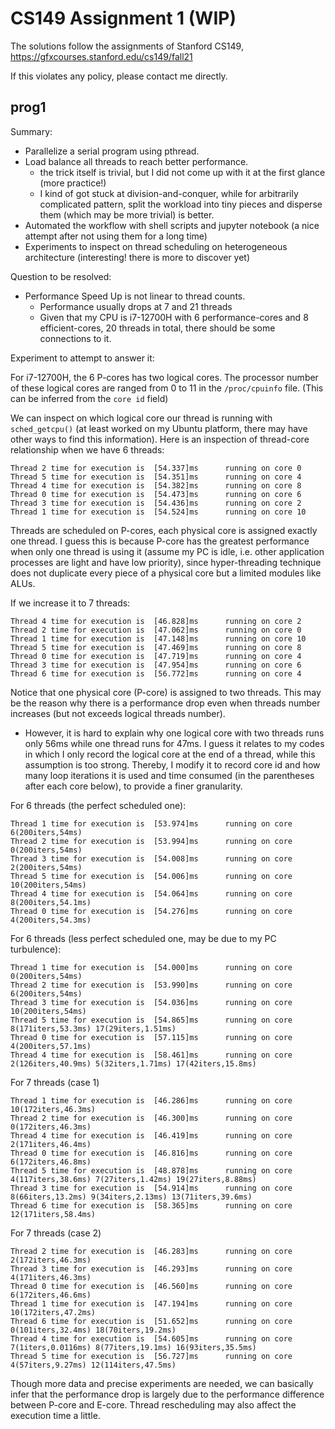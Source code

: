 # CS149 Assignment 1 (WIP)

The solutions follow the assignments of Stanford CS149, https://gfxcourses.stanford.edu/cs149/fall21

If this violates any policy, please contact me directly.

## prog1

Summary:
* Parallelize a serial program using pthread. 
* Load balance all threads to reach better performance.
  * the trick itself is trivial, but I did not come up with it at the first glance (more practice!)
  * I kind of got stuck at division-and-conquer, while for arbitrarily complicated pattern, split the workload into tiny pieces and disperse them (which may be more trivial) is better.
* Automated the workflow with shell scripts and jupyter notebook (a nice attempt after not using them for a long time)
* Experiments to inspect on thread scheduling on heterogeneous architecture (interesting! there is more to discover yet)

Question to be resolved:
* Performance Speed Up is not linear to thread counts.
  * Performance usually drops at 7 and 21 threads
  * Given that my CPU is i7-12700H with 6 performance-cores and 8 efficient-cores, 20 threads in total, there should be some connections to it.

Experiment to attempt to answer it:

For i7-12700H, the 6 P-cores has two logical cores. The processor number of these logical cores are ranged from 0 to 11 in the `/proc/cpuinfo` file. (This can be inferred from the `core id` field)

We can inspect on which logical core our thread is running with `sched_getcpu()` (at least worked on my Ubuntu platform, there may have other ways to find this information). Here is an inspection of thread-core relationship when we have 6 threads:
```text
Thread 2 time for execution is  [54.337]ms      running on core 0
Thread 5 time for execution is  [54.351]ms      running on core 4
Thread 4 time for execution is  [54.382]ms      running on core 8
Thread 0 time for execution is  [54.473]ms      running on core 6
Thread 3 time for execution is  [54.436]ms      running on core 2
Thread 1 time for execution is  [54.524]ms      running on core 10
```
Threads are scheduled on P-cores, each physical core is assigned exactly one thread. I guess this is because P-core has the greatest performance when only one thread is using it (assume my PC is idle, i.e. other application processes are light and have low priority), since hyper-threading technique does not duplicate every piece of a physical core but a limited modules like ALUs. 

If we increase it to 7 threads:
```text
Thread 4 time for execution is  [46.828]ms      running on core 2
Thread 2 time for execution is  [47.062]ms      running on core 0
Thread 1 time for execution is  [47.148]ms      running on core 10
Thread 5 time for execution is  [47.469]ms      running on core 8
Thread 0 time for execution is  [47.719]ms      running on core 4
Thread 3 time for execution is  [47.954]ms      running on core 6
Thread 6 time for execution is  [56.772]ms      running on core 4
```
Notice that one physical core (P-core) is assigned to two threads. This may be the reason why there is a performance drop even when threads number increases (but not exceeds logical threads number).

* However, it is hard to explain why one logical core with two threads runs only 56ms while one thread runs for 47ms. I guess it relates to my codes in which I only record the logical core at the end of a thread, while this assumption is too strong. Thereby, I modify it to record core id and how many loop iterations it is used and time consumed (in the parentheses after each core below), to provide a finer granularity.

For 6 threads (the perfect scheduled one):
```text
Thread 1 time for execution is  [53.974]ms      running on core 6(200iters,54ms) 
Thread 2 time for execution is  [53.994]ms      running on core 0(200iters,54ms) 
Thread 3 time for execution is  [54.008]ms      running on core 2(200iters,54ms) 
Thread 5 time for execution is  [54.006]ms      running on core 10(200iters,54ms) 
Thread 4 time for execution is  [54.064]ms      running on core 8(200iters,54.1ms) 
Thread 0 time for execution is  [54.276]ms      running on core 4(200iters,54.3ms) 
```

For 6 threads (less perfect scheduled one, may be due to my PC turbulence):
```text
Thread 1 time for execution is  [54.000]ms      running on core 0(200iters,54ms) 
Thread 2 time for execution is  [53.990]ms      running on core 6(200iters,54ms) 
Thread 3 time for execution is  [54.036]ms      running on core 10(200iters,54ms) 
Thread 5 time for execution is  [54.865]ms      running on core 8(171iters,53.3ms) 17(29iters,1.51ms) 
Thread 0 time for execution is  [57.115]ms      running on core 4(200iters,57.1ms) 
Thread 4 time for execution is  [58.461]ms      running on core 2(126iters,40.9ms) 5(32iters,1.71ms) 17(42iters,15.8ms) 
```

For 7 threads (case 1)
```text
Thread 1 time for execution is  [46.286]ms      running on core 10(172iters,46.3ms) 
Thread 2 time for execution is  [46.300]ms      running on core 0(172iters,46.3ms) 
Thread 4 time for execution is  [46.419]ms      running on core 2(171iters,46.4ms) 
Thread 0 time for execution is  [46.816]ms      running on core 6(172iters,46.8ms) 
Thread 5 time for execution is  [48.878]ms      running on core 4(117iters,38.6ms) 7(27iters,1.42ms) 19(27iters,8.88ms) 
Thread 3 time for execution is  [54.914]ms      running on core 8(66iters,13.2ms) 9(34iters,2.13ms) 13(71iters,39.6ms) 
Thread 6 time for execution is  [58.365]ms      running on core 12(171iters,58.4ms) 
```

For 7 threads (case 2)
```text
Thread 2 time for execution is  [46.283]ms      running on core 2(172iters,46.3ms) 
Thread 3 time for execution is  [46.293]ms      running on core 4(171iters,46.3ms) 
Thread 0 time for execution is  [46.560]ms      running on core 6(172iters,46.6ms) 
Thread 1 time for execution is  [47.194]ms      running on core 10(172iters,47.2ms) 
Thread 6 time for execution is  [51.652]ms      running on core 0(101iters,32.4ms) 18(70iters,19.2ms) 
Thread 4 time for execution is  [54.605]ms      running on core 7(1iters,0.0116ms) 8(77iters,19.1ms) 16(93iters,35.5ms) 
Thread 5 time for execution is  [56.727]ms      running on core 4(57iters,9.27ms) 12(114iters,47.5ms) 
```

Though more data and precise experiments are needed, we can basically infer that the performance drop is largely due to the performance difference between P-core and E-core. Thread rescheduling may also affect the execution time a little.
